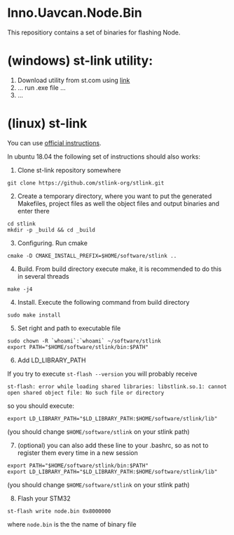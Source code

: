 
# Inno.Uavcan.Node.Bin

This repositiory contains a set of binaries for flashing Node.

# (windows) st-link utility:

1. Download utility from st.com using [link](https://www.st.com/en/development-tools/stsw-link004.html)
2. ... run .exe file ...
3. ...


# (linux) st-link

You can use [official instructions](https://github.com/stlink-org/stlink#installation).

In ubuntu 18.04 the following set of instructions should also works:

1. Clone st-link repository somewhere

```
git clone https://github.com/stlink-org/stlink.git
```

2. Create a temporary directory, where you want to put the generated Makefiles, project files as well the object files and output binaries and enter there

```
cd stlink
mkdir -p _build && cd _build
```

3. Configuring. Run cmake

```
cmake -D CMAKE_INSTALL_PREFIX=$HOME/software/stlink ..
```

4. Build. From build directory execute make, it is recommended to do this in several threads

```
make -j4
```

4. Install. Execute the following command from build directory 

```
sudo make install
```

5. Set right and path to executable file

```
sudo chown -R `whoami`:`whoami` ~/software/stlink
export PATH="$HOME/software/stlink/bin:$PATH"
```

6. Add LD_LIBRARY_PATH

If you try to execute `st-flash --version` you will probably receive
   
```
st-flash: error while loading shared libraries: libstlink.so.1: cannot open shared object file: No such file or directory
```

so you should execute:

```
export LD_LIBRARY_PATH="$LD_LIBRARY_PATH:$HOME/software/stlink/lib"
```

(you should change `$HOME/software/stlink` on your stlink path)

7. (optional) you can also add these line to your .bashrc, so as not to register them every time in a new session

```
export PATH="$HOME/software/stlink/bin:$PATH"
export LD_LIBRARY_PATH="$LD_LIBRARY_PATH:$HOME/software/stlink/lib"
```

(you should change `$HOME/software/stlink` on your stlink path)

8. Flash your STM32

```
st-flash write node.bin 0x8000000
```

where `node.bin` is the the name of binary file
